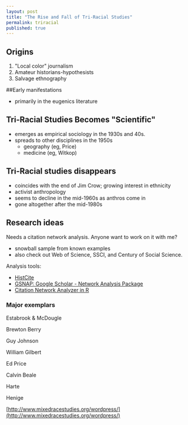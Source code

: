 ```yaml
---
layout: post
title: "The Rise and Fall of Tri-Racial Studies"
permalink: triracial
published: true
---
```




## Origins
1. "Local color" journalism
2. Amateur historians-hypothesists
3. Salvage ethnography

##Early manifestations
- primarily in the eugenics literature

## Tri-Racial Studies Becomes "Scientific"
* emerges as empirical sociology in the 1930s and 40s.
* spreads to other disciplines in the 1950s
  * geography (eg, Price)
  * medicine (eg, Witkop)

## Tri-Racial studies disappears
- coincides with the end of Jim Crow; growing interest in ethnicity
- activist anthropology
- seems to decline in the mid-1960s as anthros come in
- gone altogether after the mid-1980s

## Research ideas

Needs a citation network analysis. Anyone want to work on it with me?

- snowball sample from known examples
- also check out Web of Science, SSCI, and Century of Social Science.

Analysis tools:

- [HistCite](http://interest.science.thomsonreuters.com/forms/HistCite/)
- [GSNAP: Google Scholar - Network Analysis Package](http://wing.comp.nus.edu.sg/~lmthang/GSNAP/)
- [Citation Network Analyzer in R](https://github.com/lecy/citation-analysis-in-R)

### Major exemplars
Estabrook & McDougle

Brewton Berry

Guy Johnson

William Gilbert

Ed Price

Calvin Beale

Harte

Henige

[http://www.mixedracestudies.org/wordpress/](http://www.mixedracestudies.org/wordpress/)
